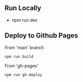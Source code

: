 ## Run Locally
- npm run dev

## Deploy to Github Pages
From 'main' branch

```node
npm run build
```

From 'gh-pages'
```node
npm run gh-deploy
```